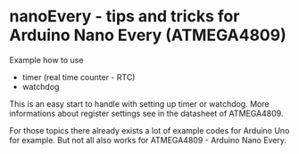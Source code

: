 # nanoEvery - tips and tricks for Arduino Nano Every (ATMEGA4809)

Example how to use 
* timer (real time counter - RTC)
* watchdog

This is an easy start to handle with setting up timer or watchdog. More informations about register settings see in the datasheet of ATMEGA4809.

For those topics there already exists a lot of example codes for Arduino Uno for example. But not all also works for ATMEGA4809 - Arduino Nano Every.
